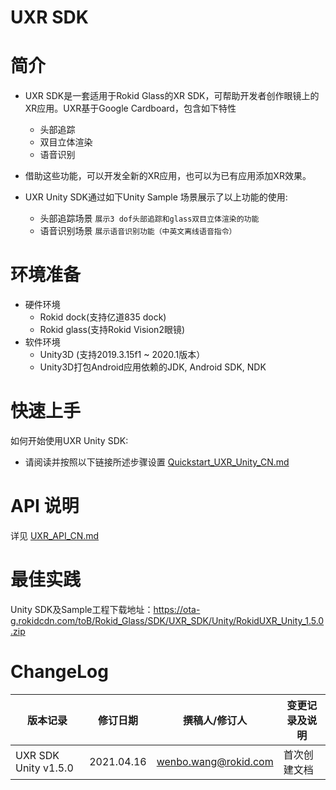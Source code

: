 
# UXR SDK

# 简介
* UXR SDK是一套适用于Rokid Glass的XR SDK，可帮助开发者创作眼镜上的XR应用。UXR基于Google Cardboard，包含如下特性
    * 头部追踪
    * 双目立体渲染
    * 语音识别

* 借助这些功能，可以开发全新的XR应用，也可以为已有应用添加XR效果。

* UXR Unity SDK通过如下Unity Sample 场景展示了以上功能的使用:
    * 头部追踪场景  `展示3 dof头部追踪和glass双目立体渲染的功能` 
    * 语音识别场景  `展示语音识别功能（中英文离线语音指令）`


# 环境准备
  * 硬件环境
    *  Rokid dock(支持亿道835 dock)
    *  Rokid glass(支持Rokid Vision2眼镜)
  * 软件环境
    *  Unity3D (支持2019.3.15f1 ~ 2020.1版本）
    *  Unity3D打包Android应用依赖的JDK, Android SDK, NDK

# 快速上手
如何开始使用UXR Unity SDK:

* 请阅读并按照以下链接所述步骤设置
 [Quickstart_UXR_Unity_CN.md](./Quickstart_UXR_Unity_CN.md) 

# API 说明

详见 [UXR_API_CN.md](./UXR_API_CN.md) 


# 最佳实践
Unity SDK及Sample工程下载地址：https://ota-g.rokidcdn.com/toB/Rokid_Glass/SDK/UXR_SDK/Unity/RokidUXR_Unity_1.5.0.zip


# ChangeLog

| 版本记录                 | 修订日期     | 撰稿人/修订人         | 变更记录及说明 |
| --------                | ---------- | -------------------- | ------------- |
| UXR SDK Unity v1.5.0    | 2021.04.16 | wenbo.wang@rokid.com | 首次创建文档   |



